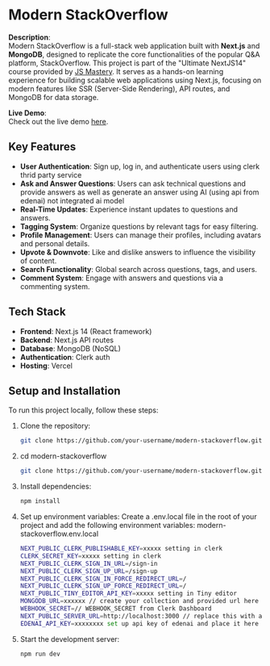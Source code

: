 # Modern StackOverflow

**Description**:  
Modern StackOverflow is a full-stack web application built with **Next.js** and **MongoDB**, designed to replicate the core functionalities of the popular Q&A platform, StackOverflow. This project is part of the "Ultimate NextJS14" course provided by [JS Mastery](https://www.jsmastery.pro/ultimate-next-course). It serves as a hands-on learning experience for building scalable web applications using Next.js, focusing on modern features like SSR (Server-Side Rendering), API routes, and MongoDB for data storage.

**Live Demo**:  
Check out the live demo [here](https://stack-overflow-nextjs13-one-woad.vercel.app/collection).

## Key Features

- **User Authentication**: Sign up, log in, and authenticate users using clerk thrid party service
- **Ask and Answer Questions**: Users can ask technical questions and provide answers as well as generate an answer using AI (using api from edenai) not integrated ai model
- **Real-Time Updates**: Experience instant updates to questions and answers.
- **Tagging System**: Organize questions by relevant tags for easy filtering.
- **Profile Management**: Users can manage their profiles, including avatars and personal details.
- **Upvote & Downvote**: Like and dislike answers to influence the visibility of content.
- **Search Functionality**: Global search across questions, tags, and users.
- **Comment System**: Engage with answers and questions via a commenting system.

## Tech Stack

- **Frontend**: Next.js 14 (React framework)
- **Backend**:  Next.js API routes
- **Database**: MongoDB (NoSQL)
- **Authentication**: Clerk auth
- **Hosting**: Vercel 

## Setup and Installation

To run this project locally, follow these steps:

1. Clone the repository:
   ```bash
   git clone https://github.com/your-username/modern-stackoverflow.git
   ```
2. cd modern-stackoverflow
   ```bash
   git clone https://github.com/your-username/modern-stackoverflow.git
   ```
3. Install dependencies:
   ```bash
   npm install
   ```
4. Set up environment variables: Create a .env.local file in the root of your project and add the following environment variables: modern-stackoverflow.env.local
   ```bash
   NEXT_PUBLIC_CLERK_PUBLISHABLE_KEY=xxxxx setting in clerk
   CLERK_SECRET_KEY=xxxxx setting in clerk
   NEXT_PUBLIC_CLERK_SIGN_IN_URL=/sign-in
   NEXT_PUBLIC_CLERK_SIGN_UP_URL=/sign-up
   NEXT_PUBLIC_CLERK_SIGN_IN_FORCE_REDIRECT_URL=/
   NEXT_PUBLIC_CLERK_SIGN_UP_FORCE_REDIRECT_URL=/
   NEXT_PUBLIC_TINY_EDITOR_API_KEY=xxxxx setting in Tiny editor
   MONGODB_URL=xxxxxx // create your collection and provided url here
   WEBHOOK_SECRET=// WEBHOOK_SECRET from Clerk Dashboard
   NEXT_PUBLIC_SERVER_URL=http://localhost:3000 // replace this with actual url when deploy in vercel
   EDENAI_API_KEY=xxxxxxxx set up api key of edenai and place it here
   ```
5. Start the development server:
   ```bash
   npm run dev
   ```
